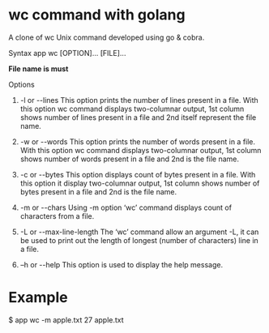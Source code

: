 # wc command with golang
A clone of wc Unix command developed using go & cobra.

Syntax
app wc [OPTION]... [FILE]...

**File name is must**

Options
1. -l or --lines
This option prints the number of lines present in a file. With this option wc command displays two-columnar output, 1st column shows number of lines present in a file and 2nd itself represent the file name.

2. -w or --words
This option prints the number of words present in a file. With this option wc command displays two-columnar output, 1st column shows number of words present in a file and 2nd is the file name.

3. -c or --bytes
This option displays count of bytes present in a file. With this option it display two-columnar output, 1st column shows number of bytes present in a file and 2nd is the file name.

4. -m or --chars
Using -m option ‘wc’ command displays count of characters from a file.

5. -L or --max-line-length
The ‘wc’ command allow an argument -L, it can be used to print out the length of longest (number of characters) line in a file.

6. –h or --help
This option is used to display the help message.

# Example
$ app wc -m apple.txt
  27 apple.txt
